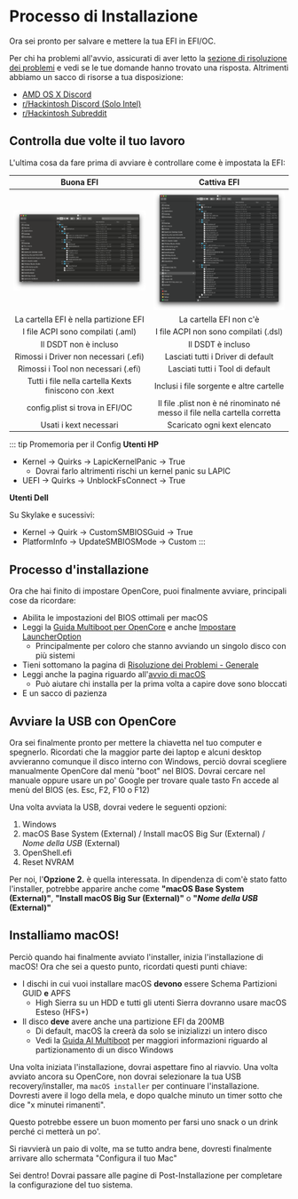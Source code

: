 # Processo di Installazione

Ora sei pronto per salvare e mettere la tua EFI in EFI/OC.

Per chi ha problemi all'avvio, assicurati di aver letto la [sezione di risoluzione dei problemi](/troubleshooting/) e vedi se le tue domande hanno trovato una risposta. Altrimenti abbiamo un sacco di risorse a tua disposizione:

* [AMD OS X Discord](https://discord.com/invite/EfCYAJW)
* [r/Hackintosh Discord (Solo Intel)](https://discord.gg/2QYd7ZT)
* [r/Hackintosh Subreddit](https://www.reddit.com/r/hackintosh/)

## Controlla due volte il tuo lavoro

L'ultima cosa da fare prima di avviare è controllare come è impostata la EFI:

Buona EFI          |  Cattiva EFI
:-------------------------:|:-------------------------:
![](./images/installation/install-md/good-efi.png)  |  ![](./images/installation/install-md/bad-efi.png)
La cartella EFI è nella partizione EFI | La cartella EFI non c'è
I file ACPI sono compilati (.aml) | I file ACPI non sono compilati (.dsl)
Il DSDT non è incluso | Il DSDT è incluso
Rimossi i Driver non necessari (.efi) | Lasciati tutti i Driver di default
Rimossi i Tool non necessari (.efi) | Lasciati tutti i Tool di default
Tutti i file nella cartella Kexts finiscono con .kext | Inclusi i file sorgente e altre cartelle
config.plist si trova in EFI/OC | Il file .plist non è né rinominato né messo il file nella cartella corretta
Usati i kext necessari | Scaricato ogni kext elencato

::: tip Promemoria per il Config
**Utenti HP**

* Kernel -> Quirks -> LapicKernelPanic -> True
  * Dovrai farlo altrimenti rischi un kernel panic su LAPIC
* UEFI -> Quirks -> UnblockFsConnect -> True

**Utenti Dell**

Su Skylake e sucessivi:

* Kernel -> Quirk -> CustomSMBIOSGuid -> True
* PlatformInfo -> UpdateSMBIOSMode -> Custom
:::

## Processo d'installazione

Ora che hai finito di impostare OpenCore, puoi finalmente avviare, principali cose da ricordare:

* Abilita le impostazioni del BIOS ottimali per macOS
* Leggi la [Guida Multiboot per OpenCore](/OpenCore-Multiboot/) e anche [Impostare LauncherOption](/OpenCore-Post-Install/multiboot/bootstrap.md)
  * Principalmente per coloro che stanno avviando un singolo disco con più sistemi
* Tieni sottomano la pagina di [Risoluzione dei Problemi - Generale](/troubleshooting/)
* Leggi anche la pagina riguardo all'[avvio di macOS](/troubleshooting/boot.md)
  * Può aiutare chi installa per la prima volta a capire dove sono bloccati
* E un sacco di pazienza

## Avviare la USB con OpenCore

Ora sei finalmente pronto per mettere la chiavetta nel tuo computer e spegnerlo. Ricordati che la maggior parte dei laptop e alcuni desktop avvieranno comunque il disco interno con Windows, perciò dovrai scegliere manualmente OpenCore dal menù "boot" nel BIOS. Dovrai cercare nel manuale oppure usare un po' Google per trovare quale tasto Fn accede al menù del BIOS (es. Esc, F2, F10 o F12)

Una volta avviata la USB, dovrai vedere le seguenti opzioni:

1. Windows
2. macOS Base System (External) / Install macOS Big Sur (External) / *Nome della USB* (External)
3. OpenShell.efi
4. Reset NVRAM

Per noi, l'**Opzione 2.** è quella interessata. In dipendenza di com'è stato fatto l'installer, potrebbe apparire anche come **"macOS Base System (External)"**, **"Install macOS Big Sur (External)"** o **"*Nome della USB* (External)"**

## Installiamo macOS!

Perciò quando hai finalmente avviato l'installer, inizia l'installazione di macOS! Ora che sei a questo punto, ricordati questi punti chiave:

* I dischi in cui vuoi installare macOS **devono** essere Schema Partizioni GUID **e** APFS
  * High Sierra su un HDD e tutti gli utenti Sierra dovranno usare macOS Esteso (HFS+)
* Il disco **deve** avere anche una partizione EFI da 200MB
  * Di default, macOS la creerà da solo se inizializzi un intero disco
  * Vedi la [Guida Al Multiboot](/OpenCore-Multiboot/) per maggiori informazioni riguardo al partizionamento di un disco Windows

Una volta iniziata l'installazione, dovrai aspettare fino al riavvio. Una volta avviato ancora su OpenCore, non dovrai selezionare la tua USB recovery/installer, ma `macOS installer` per continuare l'installazione. Dovresti avere il logo della mela, e dopo qualche minuto un timer sotto che dice "x minutei rimanenti".

Questo potrebbe essere un buon momento per farsi uno snack o un drink perché ci metterà un po'.

Si riavvierà un paio di volte, ma se tutto andra bene, dovresti finalmente arrivare allo schermata "Configura il tuo Mac"

Sei dentro! Dovrai passare alle pagine di Post-Installazione per completare la configurazione del tuo sistema.
